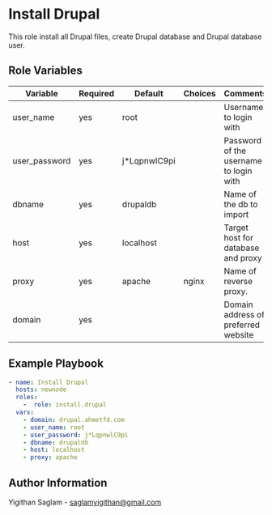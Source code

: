 # Install Drupal

This role install all Drupal files, create Drupal database and Drupal database user.

## Role Variables

| Variable        | Required | Default       | Choices                   | Comments                               |
| --------------- | -------- | ------------- | ------------------------- | -------------------------------------- |
| user_name       | yes      | root          |                           | Username to login with                 |
| user_password   | yes      | j*LqpnwlC9pi  |                           | Password of the username to login with |
| dbname          | yes      | drupaldb      |                           | Name of the db to import               |
| host            | yes      | localhost     |                           | Target host for database and proxy     |
| proxy           | yes      | apache        | nginx                     | Name of reverse proxy.                 |
| domain          | yes      |               |                           | Domain address of preferred website    |

## Example Playbook

```yaml
- name: Install Drupal
  hosts: newnode
  roles:
    -  role: install.drupal
  vars:
    - domain: drupal.ahmetfd.com
    - user_name: root
    - user_password: j*LqpnwlC9pi
    - dbname: drupaldb
    - host: localhost
    - proxy: apache

```
## Author Information
Yigithan Saglam - saglamyigithan@gmail.com